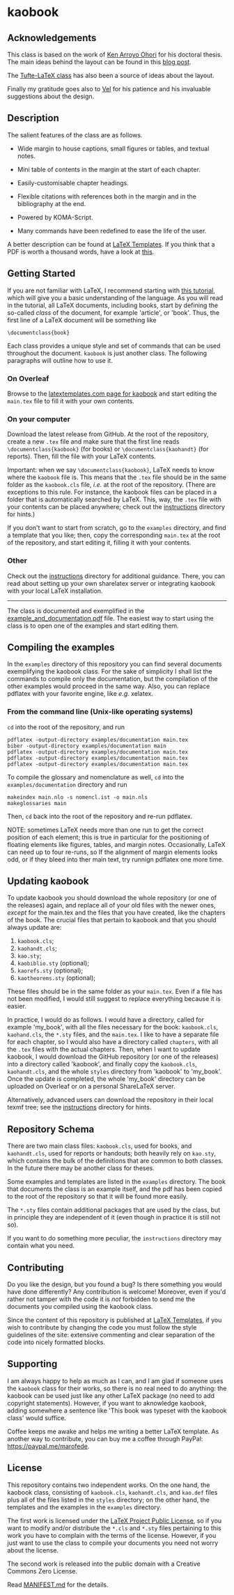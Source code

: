 # kaobook

## Acknowledgements

This class is based on the work of [Ken Arroyo 
Ohori](https://3d.bk.tudelft.nl/ken/en/) for his doctoral thesis. The 
main ideas behind the layout can be found in this [blog 
post](https://3d.bk.tudelft.nl/ken/en/2016/04/17/a-1.5-column-layout-in-latex.html). 

The [Tufte-LaTeX class](https://github.com/Tufte-LaTeX/tufte-latex) has 
also been a source of ideas about the layout.

Finally my gratitude goes also to [Vel](https://www.vel.nz/) for his 
patience and his invaluable suggestions about the design.

## Description

The salient features of the class are as follows.

* Wide margin to house captions, small figures or tables, and textual 
  notes.

* Mini table of contents in the margin at the start of each chapter.

* Easily-customisable chapter headings.

* Flexible citations with references both in the margin and in the 
  bibliography at the end.

* Powered by KOMA-Script.

* Many commands have been redefined to ease the life of the user.

A better description can be found at [LaTeX 
Templates](http://www.latextemplates.com/template/kaobook). If you think 
that a PDF is worth a thousand words, have a look at [this](example_and_documentation.pdf).

## Getting Started

If you are not familiar with LaTeX, I recommend starting with [this 
tutorial](https://www.overleaf.com/learn/latex/Learn_LaTeX_in_30_minutes), 
which will give you a basic understanding of the language. As you will 
read in the tutorial, all LaTeX documents, including books, start by 
defining the so-called *class* of the document, for example 'article', 
or 'book'. Thus, the first line of a LaTeX document will be something 
like
```
\documentclass{book}
```

Each class provides a unique style and set of commands that can be used 
throughout the document. `kaobook` is just another class. The following 
paragraphs will outline how to use it.

### On Overleaf

Browse to the [latextemplates.com page for
kaobook](https://www.latextemplates.com/template/kaobook) and start 
editing the `main.tex` file to fill it with your own contents.

### On your computer

Download the latest release from GitHub. At the root of the repository, 
create a new `.tex` file and make sure that the first line reads 
`\documentclass{kaobook}` (for books) or `\documentclass{kaohandt}` (for 
reports). Then, fill the file with your LaTeX contents.

Important: when we say `\documentclass{kaobook}`, LaTeX needs to know 
where the `kaobook` file is. This means that the `.tex` file should be 
in the same folder as the `kaobook.cls` file, *i.e.* at the root of the 
repository. (There are exceptions to this rule. For instance, the 
kaobook files can be placed in a folder that is automatically searched 
by LaTeX. This, way, the `.tex` file with your contents can be placed 
anywhere; check out the [instructions](instructions) directory for 
hints.)

If you don't want to start from scratch, go to the `examples` directory, 
and find a template that you like; then, copy the corresponding 
`main.tex` at the root of the repository, and start editing it, filling 
it with your contents.

### Other

Check out the [instructions](instructions) directory for additional 
guidance. There, you can read about setting up your own sharelatex 
server or integrating kaobook with your local LaTeX installation.

---

The class is documented and exemplified in the 
[example\_and\_documentation.pdf](example_and_documentation.pdf) file. 
The easiest way to start using the class is to open one of the examples 
and start editing them.

## Compiling the examples

In the `examples` directory of this repository you can find several
documents exemplifying the kaobook class. For the sake of simplicity
I shall list the commands to compile only the documentation, but the
compilation of the other examples would proceed in the same way. Also,
you can replace pdflatex with your favorite engine, like *e.g.* xelatex.

### From the command line (Unix-like operating systems)

`cd` into the root of the repository, and run
```
pdflatex -output-directory examples/documentation main.tex
biber -output-directory examples/documentation main
pdflatex -output-directory examples/documentation main.tex
pdflatex -output-directory examples/documentation main.tex
pdflatex -output-directory examples/documentation main.tex
```

To compile the glossary and nomenclature as well, `cd` into the 
`examples/documentation` directory and run
```
makeindex main.nlo -s nomencl.ist -o main.nls
makeglossaries main
```
Then, `cd` back into the root of the repository and re-run pdflatex.

NOTE: sometimes LaTeX needs more than one run to get the correct
position of each element; this is true in particular for the positioning
of floating elements like figures, tables, and margin notes.
Occasionally, LaTeX can need up to four re-runs, so If the alignment of
margin elements looks odd, or if they bleed into ther main text, try
runnign pdflatex one more time.

## Updating kaobook

To update kaobook you should download the whole repository (or one of
the releases) again, and replace all of your old files with the newer
ones, *except* for the main.tex and the files that you have created,
like the chapters of the book. The crucial files that pertain to kaobook
and that you should always update are:

1. `kaobook.cls`;
2. `kaohandt.cls`;
3. `kao.sty`;
3. `kaobiblio.sty` (optional);
4. `kaorefs.sty` (optional);
5. `kaotheorems.sty` (optional);

These files should be in the same folder as your `main.tex`. Even if a
file has not been modified, I would still suggest to replace everything
because it is easier.

In practice, I would do as follows. I would have a directory, called for 
example 'my\_book', with all the files necessary for the book: 
`kaobook.cls`, `kaohand.cls`, the `*.sty` files, and the `main.tex`. I 
like to have a separate file for each chapter, so I would also have a 
directory called `chapters`, with all the `.tex` files with the actual 
chapters. Then, when I want to update kaobook, I would download the 
GitHub repository (or one of the releases) into a directory called 
'kaobook', and finally copy the `kaobook.cls`, `kaohandt.cls`, and the 
whole `styles` directory from 'kaobook' to 'my\_book'. Once the update 
is completed, the whole 'my\_book' directory can be uploaded on Overleaf 
or on a personal ShareLaTeX server.

Alternatively, advanced users can download the repository in their local 
texmf tree; see the [instructions](instructions) directory for hints.

## Repository Schema

There are two main class files: `kaobook.cls`, used for books, and 
`kaohandt.cls`, used for reports or handouts; both heavily rely on 
`kao.sty`, which contains the bulk of the definitions that are common to 
both classes. In the future there may be another class for theses.

Some examples and templates are listed in the `examples` directory. The 
book that documents the class is an example itself, and the pdf has been 
copied to the root of the repository so that it will be found more 
easily.

The `*.sty` files contain additional packages that are used by the 
class, but in principle they are independent of it (even though in 
practice it is still not so).

If you want to do something more peculiar, the `instructions` directory 
may contain what you need.

## Contributing

Do you like the design, but you found a bug? Is there something you 
would have done differently? Any contribution is welcome! Moreover, even 
if you'd rather not tamper with the code it is *not* forbidden to send 
me the documents you compiled using the kaobook class.

Since the content of this repository is published at [LaTeX 
Templates](http://www.latextemplates.com/), if you wish to contribute by 
changing the code you must follow the style guidelines of the site: 
extensive commenting and clear separation of the code into nicely 
formatted blocks.

## Supporting

I am always happy to help as much as I can, and I am glad if someone
uses the `kaobook` class for their works, so there is no real need to do
anything: the kaobook can be used just like any other LaTeX package (no 
need to add copyright statements). However, if you want to aknowledge 
kaobook, adding somewhere a sentence like 'This book was typeset with the
kaobook class' would suffice.

Coffee keeps me awake and helps me writing a better LaTeX template. As 
another way to contribute, you can buy me a coffee through PayPal: 
https://paypal.me/marofede.

## License

This repository contains two independent works. On the one hand, the 
kaobook class, consisting of `kaobook.cls`, `kaohandt.cls`, and 
`kao.def` files plus all of the files listed in the `styles` directory; 
on the other hand, the templates and the examples in the `examples` 
directory.

The first work is licensed under the [LaTeX Project Public
License](https://www.latex-project.org/lppl/), so if you want to modify
and/or distribute the `*.cls` and `*.sty` files pertaining to this work
you have to complain with the terms of the license. However, if you just
want to use the class to compile your documents you need not worry about
the license.

The second work is released into the public domain with a Creative 
Commons Zero License.

Read [MANIFEST.md](MANIFEST.md) for the details.
